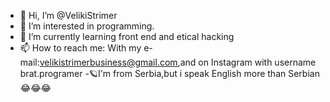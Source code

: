 - 👋 Hi, I’m @VelikiStrimer
- 👀 I’m interested in programming.
- 🌱 I’m currently learning front end and etical hacking
- 📫 How to reach me: With my e-mail:velikistrimerbusiness@gmail.com,and on Instagram with username brat.programer
-🪐I'm from Serbia,but i speak English more than Serbian😂😂😂
<!---
VelikiStrimer/VelikiStrimer is a ✨ special ✨ repository because its `README.md` (this file) appears on your GitHub profile.
You can click the Preview link to take a look at your changes.
--->
